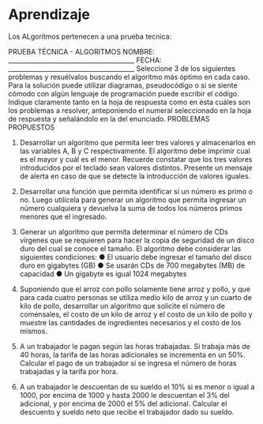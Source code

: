 # Aprendizaje

Los ALgoritmos pertenecen a una prueba tecnica:

PRUEBA TÉCNICA - ALGORITMOS
NOMBRE:  	________________________________________
FECHA:		________________________________________
Seleccione 3 de los siguientes problemas y resuélvalos buscando el algoritmo más óptimo en cada caso. Para la solución puede utilizar diagramas, pseudocódigo o si se siente cómodo con algún lenguaje de programación puede escribir el código.
Indique claramente tanto en la hoja de respuesta como en ésta cuáles son los problemas a resolver, anteponiendo el numeral seleccionado en la hoja  de respuesta y señalándolo en la del enunciado.
PROBLEMAS PROPUESTOS
1.	Desarrollar un algoritmo que permita leer tres valores y almacenarlos en las variables A, B y C respectivamente. El algoritmo debe imprimir cual es el mayor y cuál es el menor. Recuerde constatar que los tres valores introducidos por el teclado sean valores distintos. Presente un mensaje de alerta en caso de  que se detecte la introducción de valores iguales. 

2.	Desarrollar una función que permita identificar si un número es primo o no. Luego utilícela para generar un algoritmo que permita ingresar un número cualquiera y devuelva la suma de todos los números primos menores que el ingresado.

3.	Generar un algoritmo que permita determinar el número de CDs vírgenes que se requieren para hacer la copia de seguridad de un disco duro del cual se conoce el tamaño. El algoritmo debe considerar las siguientes condiciones:
●	El usuario debe ingresar el tamaño del disco duro en gigabytes (GB)
●	Se usarán CDs de 700 megabytes (MB) de capacidad
●	Un gigabyte es igual 1024 megabytes

4.	Suponiendo que el arroz con pollo solamente tiene arroz y pollo, y que para cada cuatro personas se utiliza medio kilo de arroz y un cuarto de kilo de pollo, desarrollar un algoritmo que solicite el número de comensales, el costo de un kilo de arroz y el costo de un kilo de pollo y muestre las cantidades de ingredientes necesarios y el costo de los mismos.

5.	A un trabajador le pagan según las horas trabajadas. Si trabaja más de 40 horas, la tarifa de las horas adicionales se incrementa en un 50%. Calcular el pago de un trabajador si se ingresa el número de horas trabajadas y la tarifa por hora.

6.	A un  trabajador le descuentan de su sueldo el 10% si es menor o igual a 1000, por encima de 1000 y hasta 2000 le descuentan el 3% del adicional, y por encima de 2000 el 5% del adicional. Calcular el  descuento y sueldo neto que recibe el trabajador dado su sueldo.


